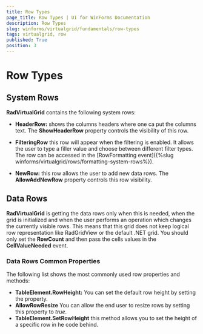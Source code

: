 ```yaml
---
title: Row Types
page_title: Row Types | UI for WinForms Documentation
description: Row Types
slug: winforms/virtualgrid/fundamentals/row-types
tags: virtualgrid, row
published: True
position: 3
---
```


# Row Types

## System Rows

__RadVirtualGrid__ contains the following system rows:

* __HeaderRow:__ shows the columns headers where one ca put the columns text. The __ShowHeaderRow__ property controls the visibility of this row. 

* __FilteringRow__ this row will appear when the filtering is enabled. It allows the user to type a filler value and choose between different filter types. The row can be accessed in the [RowFormatting event]({%slug winforms/virtualgrid/rows/formatting-system-rows%}).   

* __NewRow:__ this row allows the user to add new data rows. The __AllowAddNewRow__ property controls this row visibility.


## Data Rows

__RadVirtualGrid__ is getting the data rows only when this is needed, when the grid is initialized and when the user performs an operation which changes the currently visible rows. This means that this grid does not keep logical row representation like RadGridView or the default .NET grid. You should only set the __RowCount__ and then pass the cells values in the __CellValueNeeded__ event.  

### Data Rows Common Properties 

The following list shows the most commonly used row properties and methods:

* __TableElement.RowHeight:__ You can set the default row height by setting the property.
* __AllowRowResize__  You can allow the end user to resize rows by setting this property to *true*.
* __TableElement.SetRowHeight__ this method allows you to set the height of a specific row in he code behind.
